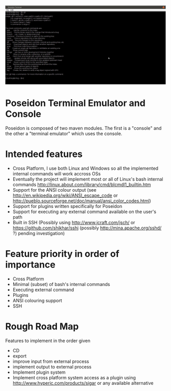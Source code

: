 ![Screenshot of git](https://github.com/zcourts/poseidon/raw/master/Console%20Screenshot%20at%202012-01-22%2016:07:00.png "Screenshot of GIT")
# Poseidon Terminal Emulator and Console

Poseidon is composed of two maven modules. The first is a "console" and the other
a "terminal emulator" which uses the console.

# Intended features

* Cross Platform, I use both Linux and Windows so all the implemented internal commands will work accross OSs
* Eventually the project will implement most or all of Linux's bash internal commands http://linux.about.com/library/cmd/blcmdl1_builtin.htm
* Support for the ANSI colour output (see http://en.wikipedia.org/wiki/ANSI_escape_code or http://pueblo.sourceforge.net/doc/manual/ansi_color_codes.html)
* Support for plugins written specifically for Poseidon
* Support for executing any external command available on the user's path
* Built in SSH (Possibly using http://www.jcraft.com/jsch/ or https://github.com/shikhar/sshj (possibly http://mina.apache.org/sshd/ ?) pending investigation)

# Feature priority in order of importance

* Cross Platform
* Minimal (subset) of bash's internal commands
* Executing external command
* Plugins
* ANSI colouring support
* SSH

# Rough Road Map

Features to implement in the order given

* CD
* export
* improve input from external process
* implement output to external process
* Implement plugin system
* Implement cross platform system access as a plugin using http://www.hyperic.com/products/sigar or any available alternative
